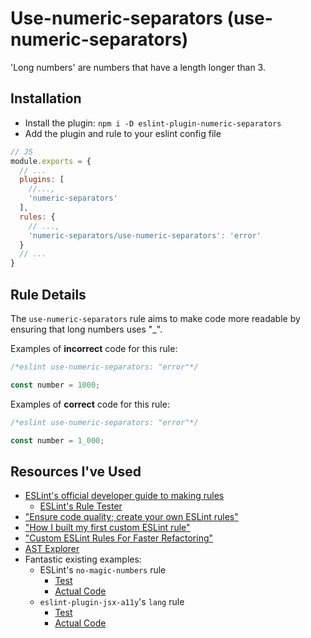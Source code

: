 # Use-numeric-separators (use-numeric-separators)

'Long numbers' are numbers that have a length longer than 3. 

## Installation
- Install the plugin: `npm i -D eslint-plugin-numeric-separators`
- Add the plugin and rule to your eslint config file
```js
// JS
module.exports = {
  // ...
  plugins: [
    //...,
    'numeric-separators'
  ],
  rules: {
    // ...,
    'numeric-separators/use-numeric-separators': 'error'
  }
  // ...
}
```

## Rule Details

The `use-numeric-separators` rule aims to make code more readable by ensuring that long numbers uses "_".

Examples of **incorrect** code for this rule:

```js
/*eslint use-numeric-separators: "error"*/

const number = 1000;
```

Examples of **correct** code for this rule:

```js
/*eslint use-numeric-separators: "error"*/

const number = 1_000;
```

## Resources I've Used
- [ESLint's official developer guide to making rules](https://eslint.org/docs/developer-guide/working-with-rules)
    - [ESLint's Rule Tester](https://eslint.org/docs/developer-guide/nodejs-api#ruletester)
- ["Ensure code quality; create your own ESLint rules"](https://blog.theodo.com/2020/04/create-your-own-eslint-rules/)
- ["How I built my first custom ESLint rule"](https://blog.maximeheckel.com/posts/how-to-build-first-eslint-rule)
- ["Custom ESLint Rules For Faster Refactoring"](https://medium.com/neighborhoods-com-engineering-blog/custom-eslint-rules-for-faster-refactoring-2095e69bde08)
- [AST Explorer](https://astexplorer.net/)
- Fantastic existing examples:
    - ESLint's `no-magic-numbers` rule
        - [Test](https://github.com/eslint/eslint/blob/master/tests/lib/rules/no-magic-numbers.js)
        - [Actual Code](https://github.com/eslint/eslint/blob/master/lib/rules/no-magic-numbers.js)
    - `eslint-plugin-jsx-a11y`'s `lang` rule
        - [Test](https://github.com/jsx-eslint/eslint-plugin-jsx-a11y/blob/master/__tests__/src/rules/lang-test.js)
        - [Actual Code](https://github.com/jsx-eslint/eslint-plugin-jsx-a11y/blob/master/src/rules/lang.js)
